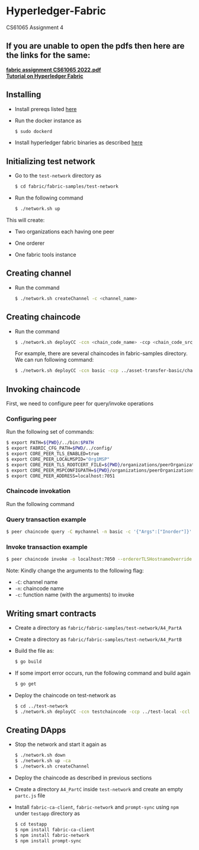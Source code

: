 
# Hyperledger-Fabric

CS61065 Assignment 4

## If you are unable to open the pdfs then here are the links for the same:
**[fabric assignment CS61065 2022.pdf](https://drive.google.com/file/d/1O4usDw9AiTqOcwQNxzep1jDSPoJck8pE/view?usp=sharing)**<br>
**[Tutorial on Hyperledger Fabric](https://drive.google.com/file/d/1ULnME97_GK1UTwaM2OZZb5aOF0rKRA1Y/view?usp=sharing)**
<br>

## Installing

- Install prereqs listed [here](https://hyperledger-fabric.readthedocs.io/en/release-2.2/prereqs.html)

- Run the docker instance as
    ```bash
  $ sudo dockerd
    ```
- Install hyperledger fabric binaries as described [here](https://hyperledger-fabric.readthedocs.io/en/release-2.2/install.html)

## Initializing test network

- Go to the `test-network` directory as

    ```bash
  $ cd fabric/fabric-samples/test-network
    ```
- Run the following command
  ```bash
  $ ./network.sh up
    ```

This will create:

- Two organizations each having one peer

- One orderer

- One fabric tools instance

## Creating channel

- Run the command

    ```bash
  $ ./network.sh createChannel -c <channel_name>
    ```
## Creating chaincode

- Run the command

    ```bash
  $ ./network.sh deployCC -ccn <chain_code_name> -ccp <chain_code_src_path> -ccl <language> -c <channel_name>
    ```
  For example, there are several chaincodes in fabric-samples directory. We can run following command:
    ```bash
  $ ./network.sh deployCC -ccn basic -ccp ../asset-transfer-basic/chaincode-go -ccl go
    ```

## Invoking chaincode
First, we need to configure peer for query/invoke operations

### Configuring peer
Run the following set of commands:
```bash
$ export PATH=${PWD}/../bin:$PATH
$ export FABRIC_CFG_PATH=$PWD/../config/
$ export CORE_PEER_TLS_ENABLED=true
$ export CORE_PEER_LOCALMSPID="Org1MSP"
$ export CORE_PEER_TLS_ROOTCERT_FILE=${PWD}/organizations/peerOrganizations/org1.example.com/peers/peer0.org1.example.com/tls/ca.crt
$ export CORE_PEER_MSPCONFIGPATH=${PWD}/organizations/peerOrganizations/org1.example.com/users/Admin@org1.example.com/msp
$ export CORE_PEER_ADDRESS=localhost:7051
```
### Chaincode invokation
Run the following command

### Query transaction example
```bash
$ peer chaincode query -C mychannel -n basic -c '{"Args":["Inorder"]}'
```
### Invoke transaction example
```bash
$ peer chaincode invoke -o localhost:7050 --ordererTLSHostnameOverride orderer.example.com --tls --cafile "${PWD}/organizations/ordererOrganizations/example.com/orderers/orderer.example.com/msp/tlscacerts/tlsca.example.com-cert.pem" -C mychannel -n basic --peerAddresses localhost:7051 --tlsRootCertFiles "${PWD}/organizations/peerOrganizations/org1.example.com/peers/peer0.org1.example.com/tls/ca.crt" --peerAddresses localhost:9051 --tlsRootCertFiles "${PWD}/organizations/peerOrganizations/org2.example.com/peers/peer0.org2.example.com/tls/ca.crt" -c '{"function":"InitLedger","Args":[]}'
```
Note: Kindly change the arguments to the following flag:
- `-C`: channel name
- `-n`: chaincode name
- `-c`: function name (with the arguments) to invoke

## Writing smart contracts
- Create a directory as `fabric/fabric-samples/test-network/A4_PartA`
- Create a directory as `fabric/fabric-samples/test-network/A4_PartB`

- Build the file as:

  ```bash
  $ go build
  ```
- If some import error occurs, run the following command and build again
  ```bash
  $ go get
  ```
- Deploy the chaincode on test-network as
  ```bash
  $ cd ../test-network
  $ ./network.sh deployCC -ccn testchaincode -ccp ../test-local -ccl go
  ```
## Creating DApps
- Stop the network and start it again as
  ```bash
  $ ./network.sh down
  $ ./network.sh up -ca
  $ ./network.sh createChannel
  ```
- Deploy the chaincode as described in previous sections
- Create a directory `A4_PartC` inside `test-network` and create an empty `partc.js` file
- Install `fabric-ca-client`, `fabric-network` and `prompt-sync` using `npm` under `testapp` directory as

  ```bash
  $ cd testapp
  $ npm install fabric-ca-client
  $ npm install fabric-network
  $ npm install prompt-sync
  ```
